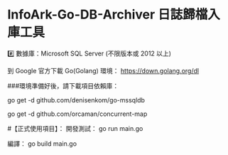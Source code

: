 # InfoArk-Go-DB-Archiver 日誌歸檔入庫工具
#️⃣ 數據庫：Microsoft SQL Server (不限版本或 2012 以上)

到 Google 官方下載 Go(Golang) 環境：
https://down.golang.org/dl

###環境準備好後，請下載項目依賴庫：

go get -d github.com/denisenkom/go-mssqldb

go get -d github.com/orcaman/concurrent-map

#【正式使用項目】：
開發測試：
go run main.go

編譯：
go build main.go

